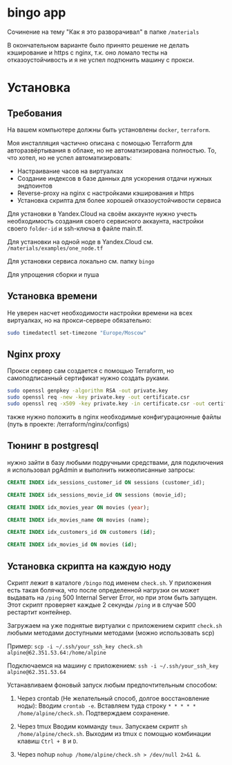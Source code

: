 # bingo app

Сочинение на тему "Как я это разворачивал" в папке `/materials`

В окончательном варианте было принято решение не делать кэширование и https с nginx, т.к. оно ломало тесты на отказоустойчивость и я не успел подтюнить машину с прокси.

# Установка

## Требования

На вашем компьютере должны быть установлены `docker`, `terraform`.

Моя инсталляция частично описана с помощью Terraform для авторазвёртывания в облаке, но не автоматизирована полностью. 
То, что хотел, но не успел автоматизировать:
* Настраивание часов на виртуалках
* Создание индексов в базе данных для ускорения отдачи нужных эндпоинтов
* Reverse-proxy на nginx с настройками кэширования и https
* Установка скрипта для более хорошей отказоустойчивости сервиса

Для установки в Yandex.Cloud на своём аккаунте нужно учесть необходимость создания своего сервисного аккаунта, настройки своего `folder-id` и ssh-ключа в файле main.tf.

Для установки на одной ноде в Yandex.Cloud см. `/materials/examples/one_node.tf`

Для установки сервиса локально см. папку `bingo`

Для упрощения сборки и пуша

## Установка времени

Не уверен насчет необходимости настройки времени на всех виртуалках, но на прокси-сервере обязательно:

```bash
sudo timedatectl set-timezone "Europe/Moscow"
```


## Nginx proxy

Прокси сервер сам создается с помощью Terraform, но самоподписанный сертификат нужно создать руками.

```bash
sudo openssl genpkey -algorithm RSA -out private.key
sudo openssl req -new -key private.key -out certificate.csr
sudo openssl req -x509 -key private.key -in certificate.csr -out certificate.crt -days 365
```
также нужно положить в nginx необходимые конфигурационные файлы (путь в проекте: /terraform/nginx/configs)

## Тюнинг в postgresql

нужно зайти в базу любыми подручными средствами, для подключения я использовал pgAdmin и выполнить нижеописанные запросы:

```sql
CREATE INDEX idx_sessions_customer_id ON sessions (customer_id);

CREATE INDEX idx_sessions_movie_id ON sessions (movie_id);

CREATE INDEX idx_movies_year ON movies (year);

CREATE INDEX idx_movies_name ON movies (name);

CREATE INDEX idx_customers_id ON customers (id);

CREATE INDEX idx_movies_id ON movies (id);
```
## Установка скрипта на каждую ноду

Скрипт лежит в каталоге `/bingo` под именем `check.sh`. У приложения есть такая болячка, что после определенной нагрузки он может выдавать на `/ping` 500 Internal Server Error, но при этом быть запущен. Этот скрипт проверяет каждые 2 секунды `/ping` и в случае 500 рестартит контейнер.

Загружаем на уже поднятые виртуалки с приложением скрипт `check.sh` любыми методами доступными методами (можно использовать scp)

Пример:
`scp -i ~/.ssh/your_ssh_key check.sh alpine@62.351.53.64:/home/alpine`

Подключаемся на машину с приложением:
`ssh -i ~/.ssh/your_ssh_key alpine@62.351.53.64`

Устанавливаем фоновый запуск любым предпочтительным способом:

1. Через crontab (Не желательный способ, долгое восстановление ноды):
Вводим `crontab -e`. Вставляем туда строку `* * * * * /home/alpine/check.sh`. Подтверждаем сохранение.

2. Через tmux
Вводим комманду `tmux`. Запускаем скрипт `sh /home/alpine/check.sh`. Выходим из tmux с помощью комбинации клавиш `Ctrl + B` и `D`.

3. Через nohup
`nohup /home/alpine/check.sh > /dev/null 2>&1 &`.